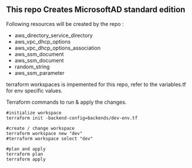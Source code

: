 <h2> This repo Creates MicrosoftAD standard edition</h2>
Following resources will be created by the repo :
<ul>
    <li>aws_directory_service_directory</li>
    <li>aws_vpc_dhcp_options</li>
    <li>aws_vpc_dhcp_options_association </li>
    <li>aws_ssm_document </li>
    <li>aws_ssm_document </li>
    <li>random_string</li>
    <li>aws_ssm_parameter </li>
    
</ul>
terraform workspaces is impemented for this repo, refer to the variables.tf for env specific values. 

<p>
Terraform commands to run & apply the changes.

```
#initialize workspace
terraform init -backend-config=backends/dev-env.tf

#create / change workspace
terraform workspace new "dev"
#terraform workspace select "dev"

#plan and apply
terraform plan
terraform apply

```
